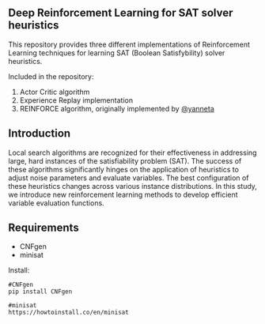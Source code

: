 **Deep Reinforcement Learning for SAT solver heuristics**
----
This repository provides three different implementations of Reinforcement Learning techniques for learning SAT (Boolean Satisfybility) solver heuristics.

Included in the repository:
  1. Actor Critic algorithm
  2. Experience Replay implementation
  3. REINFORCE algorithm, originally implemented by [@yanneta](https://github.com/yanneta)

**Introduction**
----
Local search algorithms are recognized for their effectiveness in addressing large, hard instances of the satisfiability problem (SAT). The success of these algorithms significantly hinges on the application of heuristics to adjust noise parameters and evaluate variables. The best configuration of these heuristics changes across various instance distributions. In this study, we introduce new reinforcement learning methods to develop efficient variable evaluation functions.

**Requirements**
----
- CNFgen
- minisat

  
Install:

```
#CNFgen
pip install CNFgen

#minisat
https://howtoinstall.co/en/minisat
```
